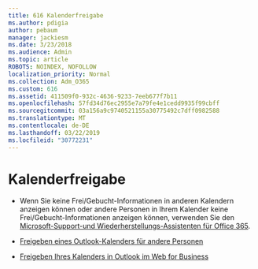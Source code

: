 ```yaml
---
title: 616 Kalenderfreigabe
ms.author: pdigia
author: pebaum
manager: jackiesm
ms.date: 3/23/2018
ms.audience: Admin
ms.topic: article
ROBOTS: NOINDEX, NOFOLLOW
localization_priority: Normal
ms.collection: Adm_O365
ms.custom: 616
ms.assetid: 411509f0-932c-4636-9233-7eeb677f7b11
ms.openlocfilehash: 57fd34d76ec2955e7a79fe4e1cedd9935f99cbff
ms.sourcegitcommit: 03a156a9c9740521155a30775492c7dff0982588
ms.translationtype: MT
ms.contentlocale: de-DE
ms.lasthandoff: 03/22/2019
ms.locfileid: "30772231"
---
```

# <a name="calendar-sharing"></a>Kalenderfreigabe

- Wenn Sie keine Frei/Gebucht-Informationen in anderen Kalendern anzeigen können oder andere Personen in Ihrem Kalender keine Frei/Gebucht-Informationen anzeigen können, verwenden Sie den [Microsoft-Support-und Wiederherstellungs-Assistenten für Office 365](https://diagnostics.office.com/).
    
- [Freigeben eines Outlook-Kalenders für andere Personen](https://support.office.com/article/353ed2c1-3ec5-449d-8c73-6931a0adab88)
    
- [Freigeben Ihres Kalenders in Outlook im Web for Business](https://support.office.com/article/7ecef8ae-139c-40d9-bae2-a23977ee58d5)
    

